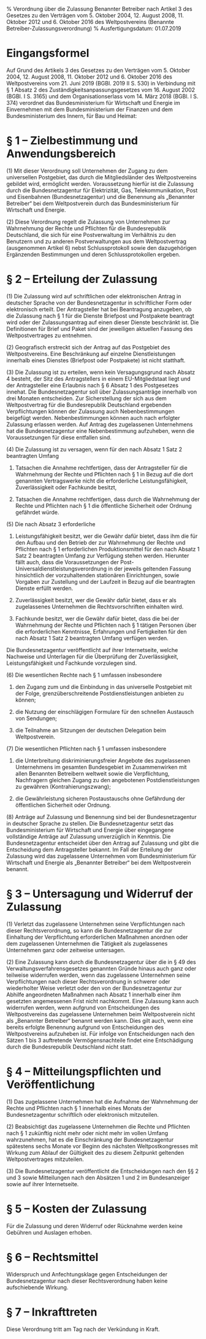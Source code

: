 % Verordnung über die Zulassung Benannter Betreiber nach Artikel 3 des Gesetzes zu den Verträgen vom 5. Oktober 2004, 12. August 2008, 11. Oktober 2012 und 6. Oktober 2016 des Weltpostvereins  (Benannte Betreiber-Zulassungsverordnung)
% Ausfertigungsdatum: 01.07.2019
 
# Eingangsformel

Auf Grund des Artikels 3 des Gesetzes zu den Verträgen vom 5. Oktober 2004, 12. August 2008, 11. Oktober 2012 und 6. Oktober 2016 des Weltpostvereins vom 21. Juni 2019 (BGBl. 2019 II S. 530) in Verbindung mit § 1 Absatz 2 des Zuständigkeitsanpassungsgesetzes vom 16. August 2002 (BGBl. I S. 3165) und dem Organisationserlass vom 14. März 2018 (BGBl. I S. 374) verordnet das Bundesministerium für Wirtschaft und Energie im Einvernehmen mit dem Bundesministerium der Finanzen und dem Bundesministerium des Innern, für Bau und Heimat:

# § 1 – Zielbestimmung und Anwendungsbereich

(1) Mit dieser Verordnung soll Unternehmen der Zugang zu dem universellen Postgebiet, das durch die Mitgliedsländer des Weltpostvereins gebildet wird, ermöglicht werden. Voraussetzung hierfür ist die Zulassung durch die Bundesnetzagentur für Elektrizität, Gas, Telekommunikation, Post und Eisenbahnen (Bundesnetzagentur) und die Benennung als „Benannter Betreiber“ bei dem Weltpostverein durch das Bundesministerium für Wirtschaft und Energie.

(2) Diese Verordnung regelt die Zulassung von Unternehmen zur Wahrnehmung der Rechte und Pflichten für die Bundesrepublik Deutschland, die sich für eine Postverwaltung im Verhältnis zu den Benutzern und zu anderen Postverwaltungen aus dem Weltpostvertrag (ausgenommen Artikel 6) nebst Schlussprotokoll sowie den dazugehörigen Ergänzenden Bestimmungen und deren Schlussprotokollen ergeben.

# § 2 – Erteilung der Zulassung

(1) Die Zulassung wird auf schriftlichen oder elektronischen Antrag in deutscher Sprache von der Bundesnetzagentur in schriftlicher Form oder elektronisch erteilt. Der Antragsteller hat bei Beantragung anzugeben, ob die Zulassung nach § 1 für die Dienste Briefpost und Postpakete beantragt wird oder der Zulassungsantrag auf einen dieser Dienste beschränkt ist. Die Definitionen für Brief und Paket sind der jeweiligen aktuellen Fassung des Weltpostvertrages zu entnehmen.

(2) Geografisch erstreckt sich der Antrag auf das Postgebiet des Weltpostvereins. Eine Beschränkung auf einzelne Dienstleistungen innerhalb eines Dienstes (Briefpost oder Postpakete) ist nicht statthaft.

(3) Die Zulassung ist zu erteilen, wenn kein Versagungsgrund nach Absatz 4 besteht, der Sitz des Antragstellers in einem EU-Mitgliedstaat liegt und der Antragsteller eine Erlaubnis nach § 6 Absatz 1 des Postgesetzes innehat. Die Bundesnetzagentur soll über Zulassungsanträge innerhalb von drei Monaten entscheiden. Zur Sicherstellung der sich aus dem Weltpostvertrag für die Bundesrepublik Deutschland ergebenden Verpflichtungen können der Zulassung auch Nebenbestimmungen beigefügt werden. Nebenbestimmungen können auch nach erfolgter Zulassung erlassen werden. Auf Antrag des zugelassenen Unternehmens hat die Bundesnetzagentur eine Nebenbestimmung aufzuheben, wenn die Voraussetzungen für diese entfallen sind.

(4) Die Zulassung ist zu versagen, wenn für den nach Absatz 1 Satz 2 beantragten Umfang

1. Tatsachen die Annahme rechtfertigen, dass der Antragsteller für die Wahrnehmung der Rechte und Pflichten nach § 1 in Bezug auf die dort genannten Vertragswerke nicht die erforderliche Leistungsfähigkeit, Zuverlässigkeit oder Fachkunde besitzt,

2. Tatsachen die Annahme rechtfertigen, dass durch die Wahrnehmung der Rechte und Pflichten nach § 1 die öffentliche Sicherheit oder Ordnung gefährdet würde.

(5) Die nach Absatz 3 erforderliche

1. Leistungsfähigkeit besitzt, wer die Gewähr dafür bietet, dass ihm die für den Aufbau und den Betrieb der zur Wahrnehmung der Rechte und Pflichten nach § 1 erforderlichen Produktionsmittel für den nach Absatz 1 Satz 2 beantragten Umfang zur Verfügung stehen werden. Hierunter fällt auch, dass die Voraussetzungen der Post-Universaldienstleistungsverordnung in der jeweils geltenden Fassung hinsichtlich der vorzuhaltenden stationären Einrichtungen, sowie Vorgaben zur Zustellung und der Laufzeit in Bezug auf die beantragten Dienste erfüllt werden.

2. Zuverlässigkeit besitzt, wer die Gewähr dafür bietet, dass er als zugelassenes Unternehmen die Rechtsvorschriften einhalten wird.

3. Fachkunde besitzt, wer die Gewähr dafür bietet, dass die bei der Wahrnehmung der Rechte und Pflichten nach § 1 tätigen Personen über die erforderlichen Kenntnisse, Erfahrungen und Fertigkeiten für den nach Absatz 1 Satz 2 beantragten Umfang verfügen werden.

Die Bundesnetzagentur veröffentlicht auf ihrer Internetseite, welche Nachweise und Unterlagen für die Überprüfung der Zuverlässigkeit, Leistungsfähigkeit und Fachkunde vorzulegen sind.

(6) Die wesentlichen Rechte nach § 1 umfassen insbesondere

1. den Zugang zum und die Einbindung in das universelle Postgebiet mit der Folge, grenzüberschreitende Postdienstleistungen anbieten zu können;

2. die Nutzung der einschlägigen Formulare für den schnellen Austausch von Sendungen;

3. die Teilnahme an Sitzungen der deutschen Delegation beim Weltpostverein.

(7) Die wesentlichen Pflichten nach § 1 umfassen insbesondere

1. die Unterbreitung diskriminierungsfreier Angebote des zugelassenen Unternehmens im gesamten Bundesgebiet im Zusammenwirken mit allen Benannten Betreibern weltweit sowie die Verpflichtung, Nachfragern gleichen Zugang zu den angebotenen Postdienstleistungen zu gewähren (Kontrahierungszwang);

2. die Gewährleistung sicheren Postaustauschs ohne Gefährdung der öffentlichen Sicherheit oder Ordnung.

(8) Anträge auf Zulassung und Benennung sind bei der Bundesnetzagentur in deutscher Sprache zu stellen. Die Bundesnetzagentur setzt das Bundesministerium für Wirtschaft und Energie über eingegangene vollständige Anträge auf Zulassung unverzüglich in Kenntnis. Die Bundesnetzagentur entscheidet über den Antrag auf Zulassung und gibt die Entscheidung dem Antragsteller bekannt. Im Fall der Erteilung der Zulassung wird das zugelassene Unternehmen vom Bundesministerium für Wirtschaft und Energie als „Benannter Betreiber“ bei dem Weltpostverein benannt.

# § 3 – Untersagung und Widerruf der Zulassung

(1) Verletzt das zugelassene Unternehmen seine Verpflichtungen nach dieser Rechtsverordnung, so kann die Bundesnetzagentur die zur Einhaltung der Verpflichtung erforderlichen Maßnahmen anordnen oder dem zugelassenen Unternehmen die Tätigkeit als zugelassenes Unternehmen ganz oder zeitweise untersagen.

(2) Eine Zulassung kann durch die Bundesnetzagentur über die in § 49 des Verwaltungsverfahrensgesetzes genannten Gründe hinaus auch ganz oder teilweise widerrufen werden, wenn das zugelassene Unternehmen seine Verpflichtungen nach dieser Rechtsverordnung in schwerer oder wiederholter Weise verletzt oder den von der Bundesnetzagentur zur Abhilfe angeordneten Maßnahmen nach Absatz 1 innerhalb einer ihm gesetzten angemessenen Frist nicht nachkommt. Eine Zulassung kann auch widerrufen werden, wenn aufgrund von Entscheidungen des Weltpostvereins das zugelassene Unternehmen beim Weltpostverein nicht als „Benannter Betreiber“ benannt werden kann. Dies gilt auch, wenn eine bereits erfolgte Benennung aufgrund von Entscheidungen des Weltpostvereins aufzuheben ist. Für infolge von Entscheidungen nach den Sätzen 1 bis 3 auftretende Vermögensnachteile findet eine Entschädigung durch die Bundesrepublik Deutschland nicht statt.

# § 4 – Mitteilungspflichten und Veröffentlichung

(1) Das zugelassene Unternehmen hat die Aufnahme der Wahrnehmung der Rechte und Pflichten nach § 1 innerhalb eines Monats der Bundesnetzagentur schriftlich oder elektronisch mitzuteilen.

(2) Beabsichtigt das zugelassene Unternehmen die Rechte und Pflichten nach § 1 zukünftig nicht mehr oder nicht mehr im vollen Umfang wahrzunehmen, hat es die Einschränkung der Bundesnetzagentur spätestens sechs Monate vor Beginn des nächsten Weltpostkongresses mit Wirkung zum Ablauf der Gültigkeit des zu diesem Zeitpunkt geltenden Weltpostvertrages mitzuteilen.

(3) Die Bundesnetzagentur veröffentlicht die Entscheidungen nach den §§ 2 und 3 sowie Mitteilungen nach den Absätzen 1 und 2 im Bundesanzeiger sowie auf ihrer Internetseite.

# § 5 – Kosten der Zulassung

Für die Zulassung und deren Widerruf oder Rücknahme werden keine Gebühren und Auslagen erhoben.

# § 6 – Rechtsmittel

Widerspruch und Anfechtungsklage gegen Entscheidungen der Bundesnetzagentur nach dieser Rechtsverordnung haben keine aufschiebende Wirkung.

# § 7 – Inkrafttreten

Diese Verordnung tritt am Tag nach der Verkündung in Kraft.
